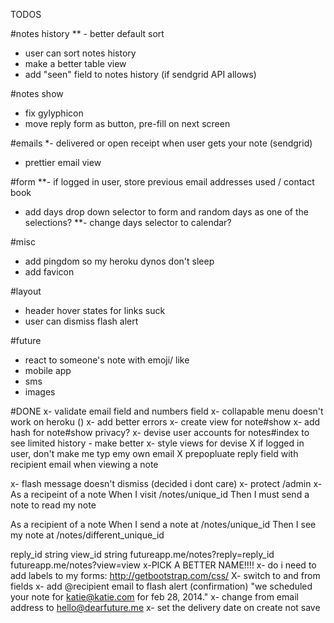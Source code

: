 
TODOS

#notes history
** - better default sort
- user can sort notes history
- make a better table view
- add "seen" field to notes history (if sendgrid API allows)


#notes show
- fix gylyphicon
- move reply form as button, pre-fill on next screen


#emails
*- delivered or open receipt when user gets your note (sendgrid)
- prettier email view

#form
**- if logged in user, store previous email addresses used / contact book
- add days drop down selector to form and random days as one of the selections?
**- change days selector to calendar?

#misc
- add pingdom so my heroku dynos don't sleep
- add favicon

#layout
- header hover states for links suck
- user can dismiss flash alert

#future
- react to someone's note with emoji/ like
- mobile app
- sms
- images




#DONE
x- validate email field and numbers field
x- collapable menu doesn't work on heroku ()
x- add better errors
x- create view for note#show
x- add hash for note#show privacy? 
x- devise user accounts for notes#index to see limited history - make better
x- style views for devise
X if logged in user, don't make me typ emy own email
X prepopluate reply field with recipient email when viewing a note

x- flash message doesn't dismiss (decided i dont care)
x- protect /admin
x-As a recipeint of a note
When I visit /notes/unique_id
Then I must send a note to read my note

As a recipient of a note
When I send a note at /notes/unique_id
Then I see my note at /notes/different_unique_id

reply_id string
view_id  string
futureapp.me/notes?reply=reply_id
futureapp.me/notes?view=view
x-PICK A BETTER NAME!!!!
x- do i need to add labels to my forms: http://getbootstrap.com/css/
X- switch to and from fields
x- add @recipient email to flash alert (confirmation) "we scheduled your note for katie@katie.com for  feb 28, 2014."
x- change from email address to hello@dearfuture.me
x- set the delivery date on create not save


